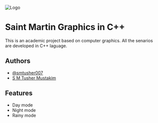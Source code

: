 
![Logo](https://freedesignfile.com/upload/2015/08/Creative-tree-logo-vector-graphics-02.jpg)


# Saint Martin Graphics in C++
This is an academic project based on computer graphics. All the senarios
are developed in C++ laguage. 

## Authors

- [@smtusher007](https://github.com/smtusher007)
- [S M Tusher Mustakim](https://www.linkedin.com/in/s-m-tusher-mustakim-20522718b/)


## Features

- Day mode
- Night mode
- Rainy mode

